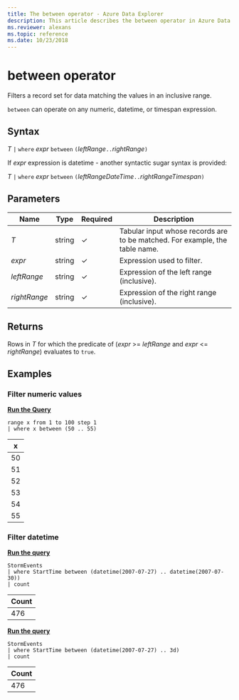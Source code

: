 ```yaml
---
title: The between operator - Azure Data Explorer
description: This article describes the between operator in Azure Data Explorer.
ms.reviewer: alexans
ms.topic: reference
ms.date: 10/23/2018
---
```

# between operator

Filters a record set for data matching the values in an inclusive range.

`between` can operate on any numeric, datetime, or timespan expression.

## Syntax

*T* `|` `where` *expr* `between` `(`*leftRange*` .. `*rightRange*`)`

If *expr* expression is datetime - another syntactic sugar syntax is provided:

*T* `|` `where` *expr* `between` `(`*leftRangeDateTime*` .. `*rightRangeTimespan*`)`

## Parameters

| Name | Type | Required | Description |
|--|--|--|--|
| *T* | string | &check; |  Tabular input whose records are to be matched. For example, the table name. |
| *expr* | string | &check; |  Expression used to filter. |
| *leftRange* | string | &check; |  Expression of the left range (inclusive). |
| *rightRange* | string | &check; |  Expression of the right range (inclusive). |

## Returns

Rows in *T* for which the predicate of (*expr* >= *leftRange* and *expr* <= *rightRange*) evaluates to `true`.

## Examples

### Filter numeric values

[**Run the Query**](https://dataexplorer.azure.com/clusters/help/databases/Samples?query=H4sIAAAAAAAAAytKzEtPVahQSCvKz1UwVCjJVzA0MFAoLkktUDDk5apRKM9ILQLJJ6WWlKem5ilomBoo6OkpmJpqAgBfXYZBOgAAAA==)

```kusto
range x from 1 to 100 step 1
| where x between (50 .. 55)
```

|x|
|---|
|50|
|51|
|52|
|53|
|54|
|55|

### Filter datetime

[**Run the query**](https://dataexplorer.azure.com/clusters/help/databases/Samples?query=H4sIAAAAAAAAAwsuyS/KdS1LzSsp5uWqUSjPSC1KVQguSSwqCcnMTVVISi0pT03NU9BISSxJLQGKaBgZGJjrApGRuaaCnp4ChrixgaYmyKTk/NK8EgBluyagXgAAAA==)

```kusto
StormEvents
| where StartTime between (datetime(2007-07-27) .. datetime(2007-07-30))
| count
```

|Count|
|---|
|476|

[**Run the query**](https://dataexplorer.azure.com/clusters/help/databases/Samples?query=H4sIAAAAAAAAAwsuyS/KdS1LzSsp5uWqUSjPSC1KVQguSSwqCcnMTVVISi0pT03NU9BISSxJLQGKaBgZGJjrApGRuaaCnp6CcYomSF9yfmleCQCGAqjRTAAAAA==)

```kusto
StormEvents
| where StartTime between (datetime(2007-07-27) .. 3d)
| count
```

|Count|
|---|
|476|
